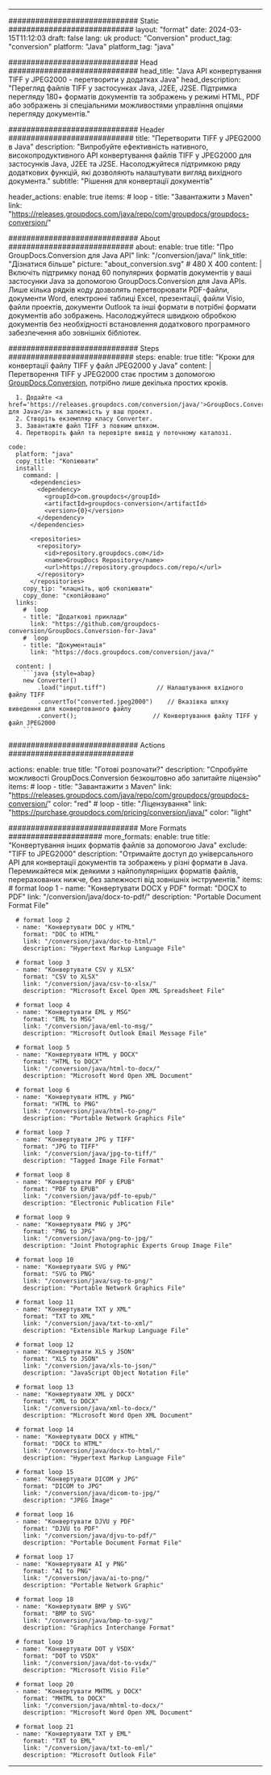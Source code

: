  
---
############################# Static ############################
layout: "format"
date: 2024-03-15T11:12:03
draft: false
lang: uk
product: "Conversion"
product_tag: "conversion"
platform: "Java"
platform_tag: "java"

############################# Head #############################
head_title: "Java API конвертування TIFF у JPEG2000 - перетворити у додатках Java"
head_description: "Перегляд файлів TIFF у застосунках Java, J2EE, J2SE. Підтримка перегляду 180+ форматів документів та зображень у режимі HTML, PDF або зображень зі спеціальними можливостями управління опціями перегляду документів."

############################# Header ############################
title: "Перетворити TIFF у JPEG2000 в Java" 
description: "Випробуйте ефективність нативного, високопродуктивного API конвертування файлів TIFF у JPEG2000 для застосунків Java, J2EE та J2SE. Насолоджуйтеся підтримкою ряду додаткових функцій, які дозволяють налаштувати вигляд вихідного документа." 
subtitle: "Рішення для конвертації документів" 

header_actions:
  enable: true
  items:
    #  loop
    - title: "Завантажити з Maven"
      link: "https://releases.groupdocs.com/java/repo/com/groupdocs/groupdocs-conversion/"


############################# About ############################
about:
    enable: true
    title: "Про GroupDocs.Conversion для Java API"
    link: "/conversion/java/"
    link_title: "Дізнатися більше"
    picture: "about_conversion.svg" # 480 X 400
    content: |
      Включіть підтримку понад 60 популярних форматів документів у ваші застосунки Java за допомогою GroupDocs.Conversion для Java APIs. Лише кілька рядків коду дозволять перетворювати PDF-файли, документи Word, електронні таблиці Excel, презентації, файли Visio, файли проектів, документи Outlook та інші формати в потрібні формати документів або зображень. Насолоджуйтеся швидкою обробкою документів без необхідності встановлення додаткового програмного забезпечення або зовнішніх бібліотек.


############################# Steps ############################
steps:
    enable: true
    title: "Кроки для конвертації файлу TIFF у файл JPEG2000 у Java" 
    content: |
      Перетворення TIFF у JPEG2000 стає простим з допомогою <a href='https://products.groupdocs.com/conversion/java/'>GroupDocs.Conversion</a>, потрібно лише декілька простих кроків.
      
      1. Додайте <a href='https://releases.groupdocs.com/conversion/java/'>GroupDocs.Conversion для Java</a> як залежність у ваш проект. 
      2. Створіть екземпляр класу Converter.  
      3. Завантажте файл TIFF з повним шляхом. 
      4. Перетворіть файл та перевірте вивід у поточному каталозі. 
   
    code:
      platform: "java"
      copy_title: "Копіювати"
      install:
        command: |
          <dependencies>
            <dependency>
              <groupId>com.groupdocs</groupId>
              <artifactId>groupdocs-conversion</artifactId>
              <version>{0}</version>
            </dependency>
          </dependencies>

          <repositories>
            <repository>
              <id>repository.groupdocs.com</id>
              <name>GroupDocs Repository</name>
              <url>https://repository.groupdocs.com/repo/</url>
            </repository>
          </repositories>
        copy_tip: "клацніть, щоб скопіювати"
        copy_done: "скопійовано"
      links:
        #  loop
        - title: "Додаткові приклади"
          link: "https://github.com/groupdocs-conversion/GroupDocs.Conversion-for-Java"
        #  loop
        - title: "Документація"
          link: "https://docs.groupdocs.com/conversion/java/"
          
      content: |
        ```java {style=abap}
        new Converter()
            .load("input.tiff")              // Налаштування вхідного файлу TIFF
            .convertTo("converted.jpeg2000")    // Вказівка шляху виведення для конвертованого файлу
            .convert();                     // Конвертування файлу TIFF у файл JPEG2000        
        ```            

############################# Actions ############################

actions:
  enable: true
  title: "Готові розпочати?"
  description: "Спробуйте можливості GroupDocs.Conversion безкоштовно або запитайте ліцензію"
  items:
    #  loop
    - title: "Завантажити з Maven"
      link: "https://releases.groupdocs.com/java/repo/com/groupdocs/groupdocs-conversion/"
      color: "red"
        #  loop
    - title: "Ліцензування"
      link: "https://purchase.groupdocs.com/pricing/conversion/java/"
      color: "light"


############################# More Formats #####################
more_formats:
    enable: true
    title: "Конвертування інших форматів файлів за допомогою Java"
    exclude: "TIFF to JPEG2000"
    description: "Отримайте доступ до універсального API для конвертації документів та зображень у різні формати в Java. Перемикайтеся між деякими з найпопулярніших форматів файлів, перерахованих нижче, без залежності від зовнішніх інструментів."
    items: 
      # format loop 1
      - name: "Конвертувати DOCX у PDF"
        format: "DOCX to PDF"
        link: "/conversion/java/docx-to-pdf/"
        description: "Portable Document Format File"

      # format loop 2
      - name: "Конвертувати DOC у HTML"
        format: "DOC to HTML"
        link: "/conversion/java/doc-to-html/"
        description: "Hypertext Markup Language File"

      # format loop 3
      - name: "Конвертувати CSV у XLSX"
        format: "CSV to XLSX"
        link: "/conversion/java/csv-to-xlsx/"
        description: "Microsoft Excel Open XML Spreadsheet File"

      # format loop 4
      - name: "Конвертувати EML у MSG"
        format: "EML to MSG"
        link: "/conversion/java/eml-to-msg/"
        description: "Microsoft Outlook Email Message File"

      # format loop 5
      - name: "Конвертувати HTML у DOCX"
        format: "HTML to DOCX"
        link: "/conversion/java/html-to-docx/"
        description: "Microsoft Word Open XML Document"

      # format loop 6
      - name: "Конвертувати HTML у PNG"
        format: "HTML to PNG"
        link: "/conversion/java/html-to-png/"
        description: "Portable Network Graphics File"

      # format loop 7
      - name: "Конвертувати JPG у TIFF"
        format: "JPG to TIFF"
        link: "/conversion/java/jpg-to-tiff/"
        description: "Tagged Image File Format"

      # format loop 8
      - name: "Конвертувати PDF у EPUB"
        format: "PDF to EPUB"
        link: "/conversion/java/pdf-to-epub/"
        description: "Electronic Publication File"

      # format loop 9
      - name: "Конвертувати PNG у JPG"
        format: "PNG to JPG"
        link: "/conversion/java/png-to-jpg/"
        description: "Joint Photographic Experts Group Image File"

      # format loop 10
      - name: "Конвертувати SVG у PNG"
        format: "SVG to PNG"
        link: "/conversion/java/svg-to-png/"
        description: "Portable Network Graphics File"

      # format loop 11
      - name: "Конвертувати TXT у XML"
        format: "TXT to XML"
        link: "/conversion/java/txt-to-xml/"
        description: "Extensible Markup Language File"

      # format loop 12
      - name: "Конвертувати XLS у JSON"
        format: "XLS to JSON"
        link: "/conversion/java/xls-to-json/"
        description: "JavaScript Object Notation File"

      # format loop 13
      - name: "Конвертувати XML у DOCX"
        format: "XML to DOCX"
        link: "/conversion/java/xml-to-docx/"
        description: "Microsoft Word Open XML Document"

      # format loop 14
      - name: "Конвертувати DOCX у HTML"
        format: "DOCX to HTML"
        link: "/conversion/java/docx-to-html/"
        description: "Hypertext Markup Language File" 

      # format loop 15
      - name: "Конвертувати DICOM у JPG" 
        format: "DICOM to JPG"
        link: "/conversion/java/dicom-to-jpg/"
        description: "JPEG Image" 

      # format loop 16
      - name: "Конвертувати DJVU у PDF"
        format: "DJVU to PDF"
        link: "/conversion/java/djvu-to-pdf/"
        description: "Portable Document Format File" 

      # format loop 17
      - name: "Конвертувати AI у PNG"
        format: "AI to PNG"
        link: "/conversion/java/ai-to-png/"
        description: "Portable Network Graphic" 
      
      # format loop 18
      - name: "Конвертувати BMP у SVG"
        format: "BMP to SVG"
        link: "/conversion/java/bmp-to-svg/"
        description: "Graphics Interchange Format"

      # format loop 19
      - name: "Конвертувати DOT у VSDX"
        format: "DOT to VSDX"
        link: "/conversion/java/dot-to-vsdx/"
        description: "Microsoft Visio File"

      # format loop 20
      - name: "Конвертувати MHTML у DOCX"
        format: "MHTML to DOCX"
        link: "/conversion/java/mhtml-to-docx/"
        description: "Microsoft Word Open XML Document"

      # format loop 21
      - name: "Конвертувати TXT у EML"
        format: "TXT to EML"
        link: "/conversion/java/txt-to-eml/"
        description: "Microsoft Outlook File"

---
